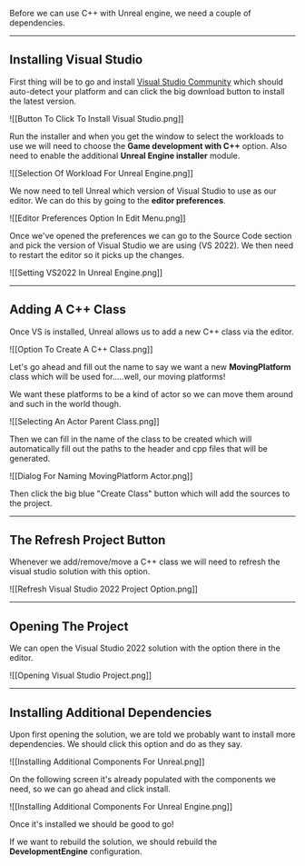 Before we can use C++ with Unreal engine, we need a couple of dependencies.

---
## Installing Visual Studio

First thing will be to go and install [Visual Studio Community](https://visualstudio.microsoft.com/vs/community) which should auto-detect your platform and can click the big download button to install the latest version.

![[Button To Click To Install Visual Studio.png]]

Run the installer and when you get the window to select the workloads to use we will need to choose the **Game development with C++** option. Also need to enable the additional **Unreal Engine installer** module.

![[Selection Of Workload For Unreal Engine.png]]

We now need to tell Unreal which version of Visual Studio to use as our editor. We can do this by going to the **editor preferences**.

![[Editor Preferences Option In Edit Menu.png]]

Once we've opened the preferences we can go to the Source Code section and pick the version of Visual Studio we are using (VS 2022). We then need to restart the editor so it picks up the changes.

![[Setting VS2022 In Unreal Engine.png]]

---
## Adding A C++ Class

Once VS is installed, Unreal allows us to add a new C++ class via the editor.

![[Option To Create A C++ Class.png]]

Let's go ahead and fill out the name to say we want a new **MovingPlatform** class which will be used for.....well, our moving platforms!

We want these platforms to be a kind of actor so we can move them around and such in the world though.

![[Selecting An Actor Parent Class.png]]

Then we can fill in the name of the class to be created which will automatically fill out the paths to the header and cpp files that will be generated.

![[Dialog For Naming MovingPlatform Actor.png]]

Then click the big blue "Create Class" button which will add the sources to the project.

---
## The Refresh Project Button

Whenever we add/remove/move a C++ class we will need to refresh the visual studio solution with this option.

![[Refresh Visual Studio 2022 Project Option.png]]

---
## Opening The Project

We can open the Visual Studio 2022 solution with the option there in the editor.

![[Opening Visual Studio Project.png]]

---
## Installing Additional Dependencies

Upon first opening the solution, we are told we probably want to install more dependencies. We should click this option and do as they say.

![[Installing Additional Components For Unreal.png]]

On the following screen it's already populated with the components we need, so we can go ahead and click install.

![[Installing Additional Components For Unreal Engine.png]]

Once it's installed we should be good to go!

If we want to rebuild the solution, we should rebuild the **DevelopmentEngine** configuration.